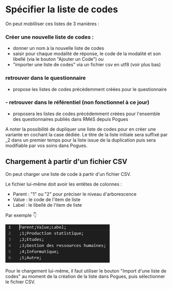 # Spécifier la liste de codes

On peut mobliliser ces listes de 3 manières  :

### Créer une nouvelle liste de codes :
  - donner un nom à la nouvelle liste de codes
  - saisir pour chaque modalité de réponse, le code de la modalité et son libellé (via le bouton "Ajouter un Code")
  *ou* 
  - "importer une liste de codes" via un fichier csv en utf8 (voir plus bas)

### retrouver dans le questionnaire 
- propose les listes de codes précédemment créées pour le questionnaire

### - retrouver dans le référentiel (non fonctionnel à ce jour)
- proposera les listes de codes précédemment créées pour l'ensemble des questionnaires publiés dans RMéS depuis Pogues

A noter la possibilité de dupliquer une liste de codes pour en créer une variante en cochant la case dédiée. Le titre de la liste initiale sera suffixé par _2 dans un premier temps pour la liste issue de la duplication puis sera modifiable par vos soins dans Pogues.

## Chargement à partir d'un fichier CSV

On peut charger une liste de code à partir d'un fichier CSV.

Le fichier lui-même doit avoir les entêtes de colonnes :

- Parent : "1" ou "2" pour préciser le niveau d'arborescence
- Value : le code de l'item de liste
- Label : le libellé de l'item de liste

Par exemple :point_down:

![Exemple de structure CSV](../../img/pogues/pogues-guide-liste-csv.png)

Pour le chargement lui-même, il faut utiliser le bouton "Import d'une liste de codes" au moment de la création de la liste dans Pogues, puis sélectionner le fichier CSV.
